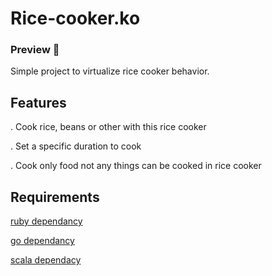 # Rice-cooker.ko
### Preview 🤖
Simple project to virtualize rice cooker behavior.

## Features 
. Cook rice, beans or other with this rice cooker

. Set a specific duration to cook 

. Cook only food not any things can be cooked in rice cooker   


## Requirements
[ruby dependancy](https://github.com/hei-school/cc-d2-my-rice-cooker-haritianaadriano/tree/feature/ruby)

[go dependancy](https://github.com/hei-school/cc-d2-my-rice-cooker-haritianaadriano/tree/feature/go)

[scala dependacy](https://github.com/hei-school/cc-d2-my-rice-cooker-haritianaadriano/tree/feature/scala)